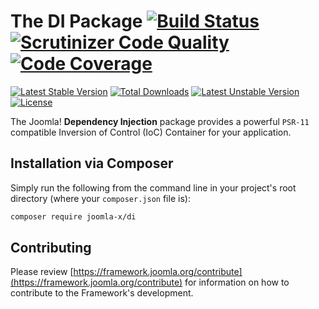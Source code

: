 # The DI Package [![Build Status](https://travis-ci.org/joomla-x/di.png?branch=master)](https://travis-ci.org/joomla-x/di) [![Scrutinizer Code Quality](https://scrutinizer-ci.com/g/joomla-x/di/badges/quality-score.png?b=master)](https://scrutinizer-ci.com/g/joomla-x/di/?branch=master) [![Code Coverage](https://scrutinizer-ci.com/g/joomla-x/di/badges/coverage.png?b=master)](https://scrutinizer-ci.com/g/joomla-x/di/?branch=master)

[![Latest Stable Version](https://poser.pugx.org/joomla-x/di/v/stable)](https://packagist.org/packages/joomla-x/di)
[![Total Downloads](https://poser.pugx.org/joomla-x/di/downloads)](https://packagist.org/packages/joomla-x/di)
[![Latest Unstable Version](https://poser.pugx.org/joomla-x/di/v/unstable)](https://packagist.org/packages/joomla-x/di)
[![License](https://poser.pugx.org/joomla-x/di/license)](https://packagist.org/packages/joomla-x/di)

The Joomla! **Dependency Injection** package provides a powerful `PSR-11` compatible
Inversion of Control (IoC) Container for your application.

## Installation via Composer

Simply run the following from the command line in your project's root directory (where your `composer.json` file is):

```sh
composer require joomla-x/di
```
## Contributing

Please review [https://framework.joomla.org/contribute](https://framework.joomla.org/contribute) for information
on how to contribute to the Framework's development.
